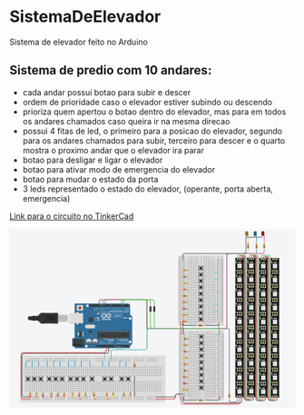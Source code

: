 # SistemaDeElevador
Sistema de elevador feito no Arduino

## Sistema de predio com 10 andares:
- cada andar possui botao para subir e descer
- ordem de prioridade caso o elevador estiver subindo ou descendo
- prioriza quem apertou o botao dentro do elevador, mas para em todos os andares chamados caso queira ir na mesma direcao
- possui 4 fitas de led, o primeiro para a posicao do elevador, segundo para os andares chamados para subir, terceiro para descer e o quarto mostra o proximo andar que o elevador ira parar
- botao para desligar e ligar o elevador
- botao para ativar modo de emergencia do elevador
- botao para mudar o estado da porta
- 3 leds representado o estado do elevador, (operante, porta aberta, emergencia)

[Link para o circuito no TinkerCad](https://www.tinkercad.com/things/lFbbBNb01og)

<img src="https://github.com/TrabalhosPUCPR/SistemaDeElevador/blob/main/elevador.png">

